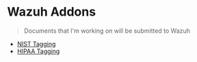 # Wazuh Addons

> Documents that I'm working on will be submitted to Wazuh

- [NIST Tagging](https://docs.google.com/document/d/1Ska3mGRrJ4MXzxZ2h05K036WlSk0QCUgVK-y69t3EfE/edit?usp=sharing)
- [HIPAA Tagging](https://docs.google.com/document/d/1SccDG0U8TIyXmTAA4yjaPk4gFDrH15O1PxOzNsGtyiA/edit?usp=sharing)
